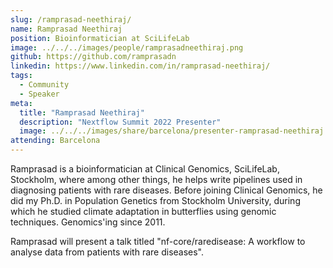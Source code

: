 ```yaml
---
slug: /ramprasad-neethiraj/
name: Ramprasad Neethiraj
position: Bioinformatician at SciLifeLab
image: ../../../images/people/ramprasadneethiraj.png
github: https://github.com/ramprasadn
linkedin: https://www.linkedin.com/in/ramprasad-neethiraj/
tags:
  - Community
  - Speaker
meta:
  title: "Ramprasad Neethiraj"
  description: "Nextflow Summit 2022 Presenter"
  image: ../../../images/share/barcelona/presenter-ramprasad-neethiraj.jpg
attending: Barcelona
---
```


Ramprasad is a bioinformatician at Clinical Genomics, SciLifeLab, Stockholm, where among other things, he helps write pipelines used in diagnosing patients with rare diseases. Before joining Clinical Genomics, he did my Ph.D. in Population Genetics from Stockholm University, during which he studied climate adaptation in butterflies using genomic techniques. Genomics'ing since 2011.

Ramprasad will present a talk titled "nf-core/raredisease: A workflow to analyse data from patients with rare diseases".

